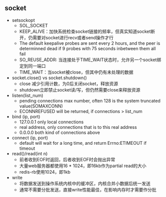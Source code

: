 ## socket
- setsockopt
    - SOL_SOCKET
    - KEEP_ALIVE：加快系统检查socket链接的频率，但真实知道socket断开，仍需要对socket进行recv或者send操作才行
    - The default keepalive probes are sent every 2 hours, and the peer is determinned dead if 9 probes with 75 seconds inbetween them all fail
    - SO_REUSE_ADDR: 当连接处于TIME_WAIT状态时，允许另一个socket绑定到同一端口
    - TIME_WAIT：当socket被close，但其中仍有未处理的数据
- socket.close() vs socket.shutdown()
    - close 减少引用计数，为0后关闭socket，释放资源
    - shutdown立即禁止socket读/写，但仍然需要close来释放资源
- listen(list_num)
    - pending connections max number, often 128 is the system truncated value(SOMAXCONN)
    - ECONNREFUSED will be returned, if connections > list_num
- bind (ip, port)
    - 127.0.0.1 only local connections
    - real address, only connections that is to this real address
    - 0.0.0.0 both kind of connections above
- connect (ip, port)
    - default will wait for a long time, and return Errno:ETIMEOUT if timeout
- read()/read(int n)
    - 前者收到EOF时返回，后者收到EOF时会抛出异常
    - 大量web服务器都使用16 * 1024，即16kb作为partial read的大小
    - redis-rb使用1024，即1kb
- write
    - 将数据发送到操作系统内核中的缓冲区，内核合并小数据后统一发送
    - 通常不需要分批发送，直接write性能最佳，在影响内存时才需要作分批